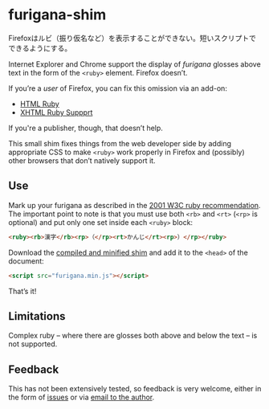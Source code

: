 furigana-shim
=============

Firefoxはルビ（振り仮名など）を表示することができない。短いスクリプトでできるようにする。

Internet Explorer and Chrome support the display of _furigana_ glosses above
text in the form of the `<ruby>` element. Firefox doesn’t.

If you’re a _user_ of Firefox, you can fix this omission via an add-on:

* [HTML Ruby](https://addons.mozilla.org/en-US/firefox/addon/html-ruby/)
* [XHTML Ruby Suppprt](https://addons.mozilla.org/en-US/firefox/addon/xhtml-ruby-support/)

If you're a publisher, though, that doesn’t help.

This small shim fixes things from the web developer side by adding appropriate
CSS to make `<ruby>` work properly in Firefox and (possibly) other browsers
that don’t natively support it.

Use
---

Mark up your furigana as described in the
[2001 W3C ruby recommendation](http://www.w3.org/TR/ruby/). The important point
to note is that you must use both `<rb>` and `<rt>` (`<rp>` is optional) and
put only one set inside each `<ruby>` block:

```html
<ruby><rb>漢字</rb><rp>（</rp><rt>かんじ</rt><rp>）</rp></ruby>
```

Download the [compiled and minified shim](https://github.com/threedaymonk/furigana-shim/blob/master/furigana.min.js)
and add it to the `<head>` of the document:

```html
<script src="furigana.min.js"></script>
```

That’s it!

Limitations
-----------

Complex ruby – where there are glosses both above and below the text – is not
supported.

Feedback
--------

This has not been extensively tested, so feedback is very welcome, either in
the form of [issues](https://github.com/threedaymonk/furigana-shim/issues) or
via [email to the author](mailto:pbattley@gmail.com).
